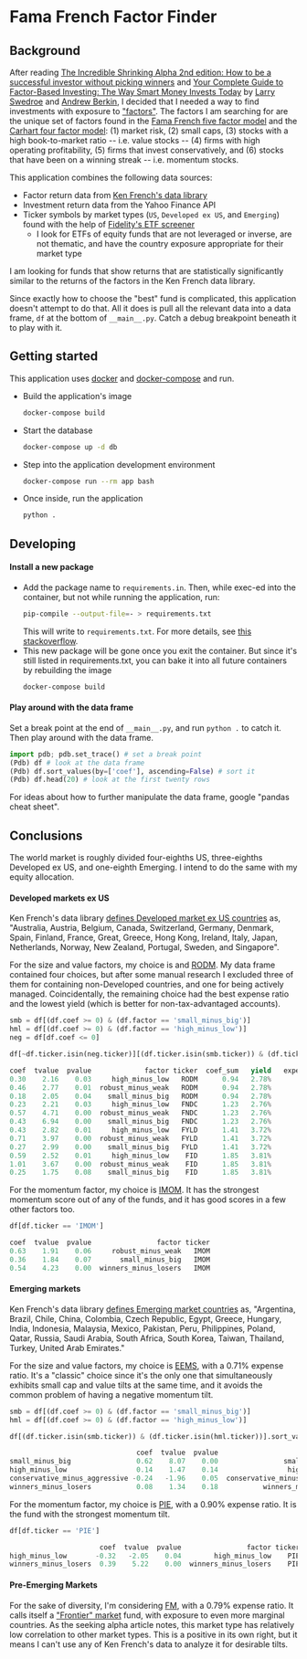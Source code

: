 # Fama French Factor Finder

## Background

After reading [The Incredible Shrinking Alpha 2nd edition: How to be a successful investor without picking winners](https://www.amazon.com/gp/product/B08BX5HRLJ) and [Your Complete Guide to Factor-Based Investing: The Way Smart Money Invests Today](https://www.amazon.com/gp/product/B01N7FCW2D) by [Larry Swedroe](https://www.amazon.com/Larry-E-Swedroe/e/B000APJJ8O) and [Andrew Berkin](https://www.amazon.com/Andrew-L-Berkin/e/B01N303388), I decided that I needed a way to find investments with exposure to ["factors"](https://en.wikipedia.org/wiki/Factor_investing). The factors I am searching for are the unique set of factors found in the [Fama French five factor model](https://en.wikipedia.org/wiki/Fama%E2%80%93French_three-factor_model) and the [Carhart four factor model](https://en.wikipedia.org/wiki/Carhart_four-factor_model): (1) market risk, (2) small caps, (3) stocks with a high book-to-market ratio -- i.e. value stocks -- (4) firms with high operating profitability, (5) firms that invest conservatively, and (6) stocks that have been on a winning streak -- i.e. momentum stocks.

This application combines the following data sources:
* Factor return data from [Ken French's data library](http://mba.tuck.dartmouth.edu/pages/faculty/ken.french/data_library.html)
* Investment return data from the Yahoo Finance API
* Ticker symbols by market types (`US`, `Developed ex US`, and `Emerging`) found with the help of [Fidelity's ETF screener](https://research2.fidelity.com/pi/etf-screener)
  * I look for ETFs of equity funds that are not leveraged or inverse, are not thematic, and have the country exposure appropriate for their market type

I am looking for funds that show returns that are statistically significantly similar to the returns of the factors in the Ken French data library.

Since exactly how to choose the "best" fund is complicated, this application doesn't attempt to do that. All it does is pull all the relevant data into a data frame, `df` at the bottom of `__main__.py`. Catch a debug breakpoint beneath it to play with it.

## Getting started

This application uses [docker](https://docs.docker.com/get-docker/) and [docker-compose](https://docs.docker.com/compose/install/) and run.


* Build the application's image
  ```sh
  docker-compose build
  ```
* Start the database
  ```sh
  docker-compose up -d db
  ```
* Step into the application development environment
  ```sh
  docker-compose run --rm app bash
  ```
* Once inside, run the application
  ```sh
  python .
  ```

## Developing

#### Install a new package

* Add the package name to `requirements.in`. Then, while exec-ed into the container, but not while running the application, run:
  ```sh
  pip-compile --output-file=- > requirements.txt
  ```
  This will write to `requirements.txt`. For more details, see [this stackoverflow](https://stackoverflow.com/a/65666949/2197402).
* This new package will be gone once you exit the container. But since it's still listed in requirements.txt, you can bake it into all future containers by rebuilding the image
  ```sh
  docker-compose build
  ```

#### Play around with the data frame

Set a break point at the end of `__main__.py`, and run `python .` to catch it. Then play around with the data frame.
```py
import pdb; pdb.set_trace() # set a break point
(Pdb) df # look at the data frame
(Pdb) df.sort_values(by=['coef'], ascending=False) # sort it
(Pdb) df.head(20) # look at the first twenty rows
```
For ideas about how to further manipulate the data frame, google "pandas cheat sheet".

## Conclusions

The world market is roughly divided four-eighths US, three-eighths Developed ex US, and one-eighth Emerging. I intend to do the same with my equity allocation.

#### Developed markets ex US

Ken French's data library [defines Developed market ex US countries](http://mba.tuck.dartmouth.edu/pages/faculty/ken.french/Data_Library/f-f_5developed.html) as, "Australia, Austria, Belgium, Canada, Switzerland, Germany, Denmark, Spain, Finland, France, Great, Greece, Hong Kong, Ireland, Italy, Japan, Netherlands, Norway, New Zealand, Portugal, Sweden, and Singapore".

For the size and value factors, my choice is and [RODM](https://www.hartfordfunds.com/etfs/rodm.html). My data frame contained four choices, but after some manual research I excluded three of them for containing non-Developed countries, and one for being actively managed. Coincidentally, the remaining choice had the best expense ratio and the lowest yield (which is better for non-tax-advantaged accounts).
```py
smb = df[(df.coef >= 0) & (df.factor == 'small_minus_big')]
hml = df[(df.coef >= 0) & (df.factor == 'high_minus_low')]
neg = df[df.coef <= 0]

df[~df.ticker.isin(neg.ticker)][(df.ticker.isin(smb.ticker)) & (df.ticker.isin(hml.ticker))].sort_values(by=['coef_sum', 'ticker', 'factor'])
```
```py
coef  tvalue  pvalue             factor ticker  coef_sum   yield   expense ratio   actively managed  Non-Developed Countries
0.30    2.16    0.03     high_minus_low   RODM      0.94   2.78%        0.29%            False
0.46    2.77    0.01  robust_minus_weak   RODM      0.94   2.78%        0.29%            False
0.18    2.05    0.04    small_minus_big   RODM      0.94   2.78%        0.29%            False
0.23    2.21    0.03     high_minus_low   FNDC      1.23   2.76%        0.39%            False       South Korea (7.12%)
0.57    4.71    0.00  robust_minus_weak   FNDC      1.23   2.76%        0.39%            False       South Korea (7.12%)
0.43    6.94    0.00    small_minus_big   FNDC      1.23   2.76%        0.39%            False       South Korea (7.12%)
0.43    2.82    0.01     high_minus_low   FYLD      1.41   3.72%        0.59%            True        China (9.06%)
0.71    3.97    0.00  robust_minus_weak   FYLD      1.41   3.72%        0.59%            True        China (9.06%)
0.27    2.99    0.00    small_minus_big   FYLD      1.41   3.72%        0.59%            True        China (9.06%)
0.59    2.52    0.01     high_minus_low    FID      1.85   3.81%        0.60%            False       China (4.25%), South Korea (3.46%)
1.01    3.67    0.00  robust_minus_weak    FID      1.85   3.81%        0.60%            False       China (4.25%), South Korea (3.46%)
0.25    1.75    0.08    small_minus_big    FID      1.85   3.81%        0.60%            False       China (4.25%), South Korea (3.46%)
```

For the momentum factor, my choice is [IMOM](https://etfsite.alphaarchitect.com/imom/). It has the strongest momentum score out of any of the funds, and it has good scores in a few other factors too.
```py
df[df.ticker == 'IMOM']
```
```py
coef  tvalue  pvalue                factor ticker
0.63    1.91    0.06     robust_minus_weak   IMOM
0.36    1.84    0.07       small_minus_big   IMOM
0.54    4.23    0.00  winners_minus_losers   IMOM
```

#### Emerging markets

Ken French's data library [defines Emerging market countries](http://mba.tuck.dartmouth.edu/pages/faculty/ken.french/Data_Library/f-f_5emerging.html) as, "Argentina, Brazil, Chile, China, Colombia, Czech Republic, Egypt, Greece, Hungary, India, Indonesia, Malaysia, Mexico, Pakistan, Peru, Philippines, Poland, Qatar, Russia, Saudi Arabia, South Africa, South Korea, Taiwan, Thailand, Turkey, United Arab Emirates."

For the size and value factors, my choice is [EEMS](https://www.ishares.com/us/products/239642/ishares-msci-emerging-markets-smallcap-etf), with a 0.71% expense ratio. It's a "classic" choice since it's the only one that simultaneously exhibits small cap and value tilts at the same time, and it avoids the common problem of having a negative momentum tilt.
```py
smb = df[(df.coef >= 0) & (df.factor == 'small_minus_big')]
hml = df[(df.coef >= 0) & (df.factor == 'high_minus_low')]

df[(df.ticker.isin(smb.ticker)) & (df.ticker.isin(hml.ticker))].sort_values(by=['coef_sum', 'ticker', 'factor'])
```
```py
                               coef  tvalue  pvalue                         factor ticker
small_minus_big                0.62    8.07    0.00                small_minus_big   EEMS
high_minus_low                 0.14    1.47    0.14                 high_minus_low   EEMS
conservative_minus_aggressive -0.24   -1.96    0.05  conservative_minus_aggressive   EEMS
winners_minus_losers           0.08    1.34    0.18           winners_minus_losers   EEMS
```

For the momentum factor, my choice is [PIE](https://www.invesco.com/us/financial-products/etfs/product-detail?audienceType=Ria&ticker=PIE), with a 0.90% expense ratio. It is the fund with the strongest momentum tilt.
```py
df[df.ticker == 'PIE']
```
```py
                      coef  tvalue  pvalue                factor ticker
high_minus_low       -0.32   -2.05    0.04        high_minus_low    PIE
winners_minus_losers  0.39    5.22    0.00  winners_minus_losers    PIE
```

#### Pre-Emerging Markets
For the sake of diversity, I'm considering [FM](https://www.ishares.com/us/products/239649/ishares-msci-frontier-100-etf), with a 0.79% expense ratio. It calls itself a ["Frontier" market](https://seekingalpha.com/article/4198945-frontier-markets-diversification-cheap-price) fund, with exposure to even more marginal countries. As the seeking alpha article notes, this market type has relatively low correlation to other market types. This is a positive in its own right, but it means I can't use any of Ken French's data to analyze it for desirable tilts.

